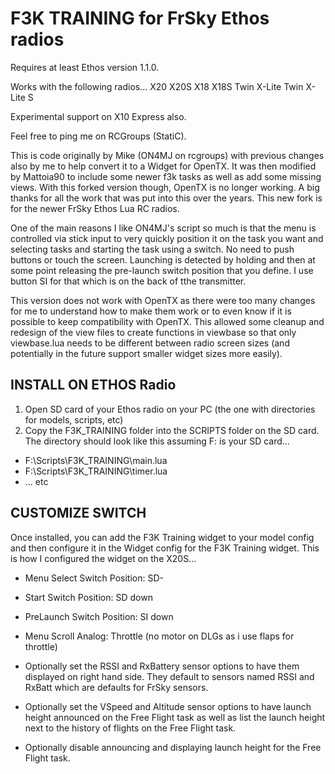 # F3K TRAINING for FrSky Ethos radios

Requires at least Ethos version 1.1.0.

Works with the following radios...
X20
X20S
X18
X18S
Twin X-Lite
Twin X-Lite S

Experimental support on X10 Express also.

Feel free to ping me on RCGroups (StatiC).

This is code originally by Mike (ON4MJ on rcgroups) with previous changes also by me to help convert it to a Widget for OpenTX.  It was then modified by Mattoia90 to include some newer f3k tasks as well as add some missing views.  With this forked version though, OpenTX is no longer working.  A big thanks for all the work that was put into this over the years.  This new fork is for the newer FrSky Ethos Lua RC radios.

One of the main reasons I like ON4MJ's script so much is that the menu is controlled via stick input to very quickly position it on the task you want and selecting tasks and starting the task using a switch.  No need to push buttons or touch the screen.  Launching is detected by holding and then at some point releasing the pre-launch switch position that you define.  I use button SI for that which is on the back of tthe transmitter.

This version does not work with OpenTX as there were too many changes for me to understand how to make them work or to even know if it is possible to keep compatibility with OpenTX.  This allowed some cleanup and redesign of the view files to create functions in viewbase so that only viewbase.lua needs to be different between radio screen sizes (and potentially in the future support smaller widget sizes more easily).

## INSTALL ON ETHOS Radio
1. Open SD card of your Ethos radio on your PC (the one with directories for models, scripts, etc)
2. Copy the F3K_TRAINING folder into the SCRIPTS folder on the SD card.  The directory should look like this assuming F: is your SD card...
- F:\Scripts\F3K_TRAINING\main.lua
- F:\Scripts\F3K_TRAINING\timer.lua
- ... etc

## CUSTOMIZE SWITCH
Once installed, you can add the F3K Training widget to your model config and then configure it in the Widget config for the F3K Training widget.
This is how I configured the widget on the X20S...
- Menu Select Switch Position: SD-
- Start Switch Position: SD down
- PreLaunch Switch Position: SI down
- Menu Scroll Analog: Throttle (no motor on DLGs as i use flaps for throttle)

- Optionally set the RSSI and RxBattery sensor options to have them displayed on right hand side.  They default to sensors named RSSI and RxBatt which are defaults for FrSky sensors.
- Optionally set the VSpeed and Altitude sensor options to have launch height announced on the Free Flight task as well as list the launch height next to the history of flights on the Free Flight task.
- Optionally disable announcing and displaying launch height for the Free Flight task.
